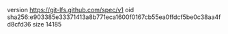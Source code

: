 version https://git-lfs.github.com/spec/v1
oid sha256:e903385e33371413a8b771eca1600f0167cb55ea0ffdcf5be0c38aa4fd8cfd36
size 14185
